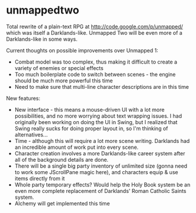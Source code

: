 unmappedtwo
===========

Total rewrite of a plain-text RPG at http://code.google.com/p/unmapped/ which was itself a Darklands-like. Unmapped Two will be even more of a Darklands-like in some ways.

Current thoughts on possible improvements over Unmapped 1:

* Combat model was too complex, thus making it difficult to create a variety of enemies or special effects
* Too much boilerplate code to switch between scenes - the engine should be much more powerful this time
* Need to make sure that multi-line character descriptions are in this time

New features:
* New interface - this means a mouse-driven UI with a lot more possibilities, and no more worrying about text wrapping issues. I had originally been working on doing the UI in Swing, but I realized that Swing really sucks for doing proper layout in, so I'm thinking of alternatives...
* Time - although this will require a lot more scene writing. Darklands had an incredible amount of work put into every scene.
* Character creation involves a more Darklands-like career system after all of the background details are done.
* There will be a single big party inventory of unlimited size (gonna need to work some JScrollPane magic here), and characters equip & use items directly from it
* Whole party temporary effects? Would help the Holy Book system be an even more complete replacement of Darklands' Roman Catholic Saints system.
* Alchemy will get implemented this time
